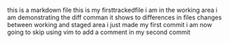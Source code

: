 this is a markdown file
this is my firsttrackedfile
i am in the working area
i am demonstrating the diff comman
it shows to differences in files changes between working and staged area
i just made my first commit
i am now going to skip using vim to add a comment in my second commit
